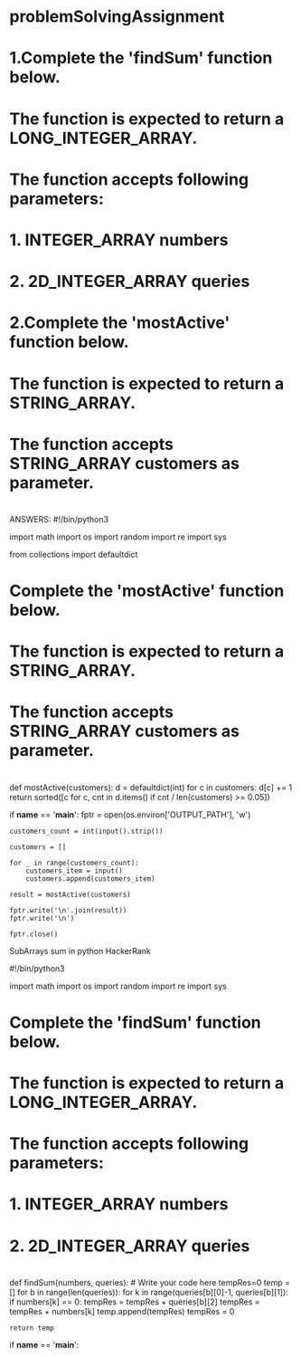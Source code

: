 # problemSolvingAssignment
#
# 1.Complete the 'findSum' function below.
#
# The function is expected to return a LONG_INTEGER_ARRAY.
# The function accepts following parameters:
#  1. INTEGER_ARRAY numbers
#  2. 2D_INTEGER_ARRAY queries
#
#
# 2.Complete the 'mostActive' function below.
#
# The function is expected to return a STRING_ARRAY.
# The function accepts STRING_ARRAY customers as parameter.
#
#

ANSWERS:
#!/bin/python3

import math
import os
import random
import re
import sys

from collections import defaultdict

#
# Complete the 'mostActive' function below.
#
# The function is expected to return a STRING_ARRAY.
# The function accepts STRING_ARRAY customers as parameter.
#

def mostActive(customers):
    d = defaultdict(int)
    for c in customers:
        d[c] += 1
    return sorted([c for c, cnt in d.items() if cnt / len(customers) >= 0.05])
    
if __name__ == '__main__':
    fptr = open(os.environ['OUTPUT_PATH'], 'w')

    customers_count = int(input().strip())

    customers = []

    for _ in range(customers_count):
        customers_item = input()
        customers.append(customers_item)

    result = mostActive(customers)

    fptr.write('\n'.join(result))
    fptr.write('\n')

    fptr.close()






SubArrays sum in python HackerRank

#!/bin/python3

import math
import os
import random
import re
import sys


#
# Complete the 'findSum' function below.
#
# The function is expected to return a LONG_INTEGER_ARRAY.
# The function accepts following parameters:
#  1. INTEGER_ARRAY numbers
#  2. 2D_INTEGER_ARRAY queries
#

def findSum(numbers, queries):
    # Write your code here
    tempRes=0
    temp = []
    for b in range(len(queries)):
        for k in range(queries[b][0]-1, queries[b][1]):
            if numbers[k] == 0:
                tempRes = tempRes + queries[b][2]
            tempRes = tempRes + numbers[k]
        temp.append(tempRes)
        tempRes = 0
        

    return temp
    

if __name__ == '__main__':
